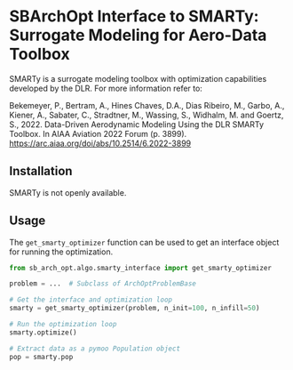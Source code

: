 # SBArchOpt Interface to SMARTy: Surrogate Modeling for Aero-Data Toolbox

SMARTy is a surrogate modeling toolbox with optimization capabilities developed by the DLR. For more information refer to:

Bekemeyer, P., Bertram, A., Hines Chaves, D.A., Dias Ribeiro, M., Garbo, A., Kiener, A., Sabater, C., Stradtner, M.,
Wassing, S., Widhalm, M. and Goertz, S., 2022. Data-Driven Aerodynamic Modeling Using the DLR SMARTy Toolbox.
In AIAA Aviation 2022 Forum (p. 3899). https://arc.aiaa.org/doi/abs/10.2514/6.2022-3899

## Installation

SMARTy is not openly available.

## Usage

The `get_smarty_optimizer` function can be used to get an interface object for running the optimization.

```python
from sb_arch_opt.algo.smarty_interface import get_smarty_optimizer

problem = ...  # Subclass of ArchOptProblemBase

# Get the interface and optimization loop
smarty = get_smarty_optimizer(problem, n_init=100, n_infill=50)

# Run the optimization loop
smarty.optimize()

# Extract data as a pymoo Population object
pop = smarty.pop
```
